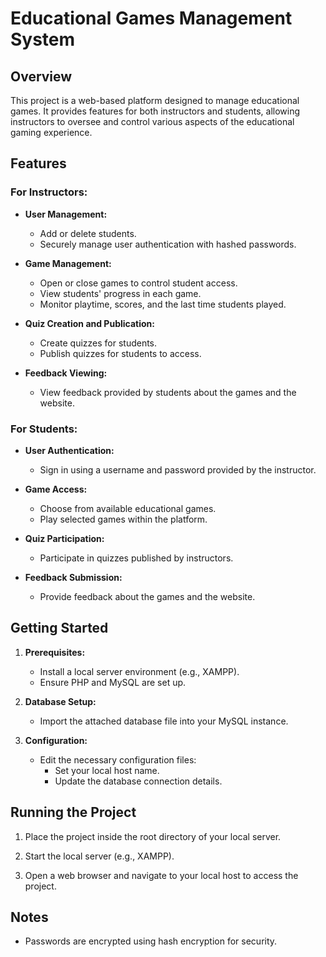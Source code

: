 # Educational Games Management System

## Overview

This project is a web-based platform designed to manage educational games. It provides features for both instructors and students, allowing instructors to oversee and control various aspects of the educational gaming experience.

## Features

### For Instructors:

- **User Management:**
  - Add or delete students.
  - Securely manage user authentication with hashed passwords.

- **Game Management:**
  - Open or close games to control student access.
  - View students' progress in each game.
  - Monitor playtime, scores, and the last time students played.

- **Quiz Creation and Publication:**
  - Create quizzes for students.
  - Publish quizzes for students to access.

- **Feedback Viewing:**
  - View feedback provided by students about the games and the website.

### For Students:

- **User Authentication:**
  - Sign in using a username and password provided by the instructor.

- **Game Access:**
  - Choose from available educational games.
  - Play selected games within the platform.

- **Quiz Participation:**
  - Participate in quizzes published by instructors.

- **Feedback Submission:**
  - Provide feedback about the games and the website.

## Getting Started

1. **Prerequisites:**
   - Install a local server environment (e.g., XAMPP).
   - Ensure PHP and MySQL are set up.

2. **Database Setup:**
   - Import the attached database file into your MySQL instance.

3. **Configuration:**
   - Edit the necessary configuration files:
     - Set your local host name.
     - Update the database connection details.

## Running the Project

1. Place the project inside the root directory of your local server.

2. Start the local server (e.g., XAMPP).

3. Open a web browser and navigate to your local host to access the project.

## Notes

- Passwords are encrypted using hash encryption for security.



